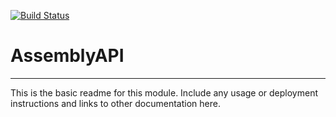 [![Build Status](https://travis-ci.org/scanon/AssemblyAPI.svg?branch=master)](https://travis-ci.org/scanon/AssemblyAPI)

# AssemblyAPI
---

This is the basic readme for this module. Include any usage or deployment instructions and links to other documentation here.
